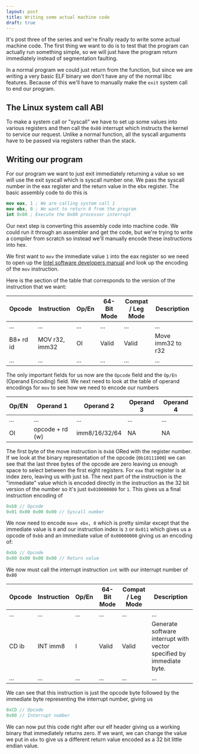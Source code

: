 ```yaml
---
layout: post
title: Writing some actual machine code 
draft: true
---
```


It's post three of the series and we're finally ready to write some actual machine code.
The first thing we want to do is to test that the program can actually run something simple,
so we will just have the program return immediately instead of segmentation faulting.

In a normal program we could just return from the function, but since we are writing a very basic
ELF binary we don't have any of the normal libc features. Because of this we'll have to manually
make the `exit` system call to end our program.

## The Linux system call ABI
To make a system call or "syscall" we have to set up some values into various registers and then 
call the `0x80` interrupt which instructs the kernel to service our request. Unlike a normal function,
all the syscall arguments have to be passed via registers rather than the stack.

## Writing our program

For our program we want to just exit immediately returning a value so we will use the exit syscall which 
is syscall number one. We pass the syscall number in the eax register and the return value in the ebx register.
The basic assembly code to do this is
```nasm
mov eax, 1 ; We are calling system call 1
mov ebx, 0 ; We want to return 0 from the program
int 0x80 ; Execute the 0x80 processor interrupt
```

Our next step is converting this assembly code into machine code. We could run it through an assembler and get 
the code, but we're trying to write a compiler from scratch so instead we'll manually encode these instructions 
into hex.

We first want to `mov` the immediate value `1` into the eax register so we need to open up the [Intel software
developers manual](https://www.intel.com/content/www/us/en/developer/articles/technical/intel-sdm.html) and look
up the encoding of the `mov` instruction. 

Here is the section of the table that corresponds to the version of the instruction that we want:

| Opcode | Instruction | Op/En | 64-Bit Mode| Compat / Leg Mode | Description |
| -------- | ------------- | ------- | ------------ | ------------------- | ------------- |
| ... | ... | ... | ... | ... | ... |
| B8+ rd id | MOV r32, imm32 | OI | Valid | Valid | Move imm32 to r32 |
| ... | ... | ... | ... | ... | ... |

The only important fields for us now are the `Opcode` field and the `Op/En` (Operand Encoding) field. We next need
to look at the table of operand encodings for `mov` to see how we need to encode our numbers

| Op/EN | Operand 1 | Operand 2 | Operand 3 | Operand 4 |
| ----- | --------- | --------- | --------- | --------- |
| ... | ... | ... | ... | ... |
| OI | opcode + rd (w) | imm8/16/32/64 | NA | NA |

The first byte of the move instruction is `0xb8` ORed with the register number. If we look at the binary 
representation of the opcode (`0b10111000`) we can see that the last three bytes of the opcode are zero
leaving us enough space to select between the first eight registers. For `eax` that register is at index
zero, leaving us with just `b8`. The next part of the instruction is the "immediate" value which is encoded
directly in the instruction as the 32 bit version of the number so it's just `0x010000000` for `1`. This gives
us a final instruction encoding of 

```c
0xb8 // Opcode
0x01 0x00 0x00 0x00 // Syscall number
```

We now need to encode `move ebx, 0` which is pretty similar except that the immediate value is `0` and our
instruction index is `3` or `0x011` which gives us a opcode of `0xbb` and an immediate value of `0x00000000` giving
us an encoding of:

```c
0xbb // Opcode
0x00 0x00 0x00 0x00 // Return value
```

We now must call the interrupt instruction `int` with our interrupt number of `0x80`

| Opcode | Instruction | Op/En | 64-Bit Mode| Compat / Leg Mode | Description |
| -------- | ------------- | ------- | ------------ | ------------------- | ------------- |
| ... | ... | ... | ... | ... | ... |
| CD ib | INT imm8 | I | Valid | Valid | Generate software interrupt with vector specified by immediate byte. |
| ... | ... | ... | ... | ... | ... |

We can see that this instruction is just the opcode byte followed by the immediate byte representing the
interrupt number, giving us
```c
0xCD // Opcode
0x80 // Interrupt number
```

We can now put this code right after our elf header giving us a working binary that immediately returns zero.
If we want, we can change the value we put in `ebx` to give us a different return value encoded as 
a 32 bit little endian value.
